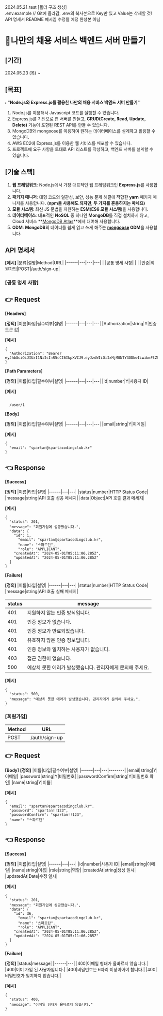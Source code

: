 2024.05.21_test
[폴더 구조 생성]</br>
.env.example // Git에 올라감, .env의 복사본으로 Key만 있고 Value는 삭제할 것!</br>
API 명세서 README 예시임 수정될 예정 완성본 아님

# 🤝나만의 채용 서비스 백엔드 서버 만들기
## [기간]
2024.05.23 (목) ~ 
## [목표]
**: "Node.js와 Express.js를 활용한 나만의 채용 서비스 백엔드 서버 만들기"**
1) Node.js를 이용해서 Javascript 코드를 실행할 수 있습니다.
2) Express.js를 기반으로 웹 서버를 만들고, **CRUD(Create, Read, Update, Delete)** 기능이 포함된 REST API를 만들 수 있습니다.
3) MongoDB와 mongoose를 이용하여 원하는 데이터베이스를 설계하고 활용할 수 있습니다.
4) AWS EC2에 Express.js를 이용한 웹 서비스를 배포할 수 있습니다.
5) 프로젝트에 요구 사항을 토대로 API 리스트를 작성하고, 백엔드 서버를 설계할 수 있습니다.

## [기술 스택]
1) **웹 프레임워크**: Node.js에서 가장 대표적인 웹 프레임워크인 **Express.js**를 사용합니다.
2) **패키지 매니저**: 대형 코드의 일관성, 보안, 성능 문제 해결에 적합한 **yarn** 패키지 매니저를 사용합니다. **(npm을 사용해도 되지만, 두 가지를 혼용하지는 마세요)**
3) **모듈 시스템**: 최신 JS 문법을 지원하는 **ESM**(**ES6 모듈 시스템**)을 사용합니다.
4) **데이터베이스**: 대표적인 **NoSQL** 중 하나인 **MongoDB**를 직접 설치하지 않고, Cloud 서비스 **[MongoDB Atlas](https://www.mongodb.com/products/platform/cloud)**에서 대여해 사용합니다.
5) **ODM**: **MongoDB**의 데이터를 쉽게 읽고 쓰게 해주는 **[mongoose](https://mongoosejs.com/docs/guide.html) ODM**을 사용합니다.

## **API 명세서**

**[예시]**
|분류|설명|Method|URL|
|------|---|---|---|
|  |공통 명세 사항|  |   |
|인증|회원가입|POST|/auth/sign-up|

### [공통 명세 사항]
## **👉 Request**</br>
**[Headers]**

**[정의]**
|이름|타입|필수여부|설명|
|------|---|---|---|
|Authorization|string|Y|인증 토큰 값|

**[예시]**
<pre><code>{
  "Authorization": "Bearer eyJhbGciOiJIUzI1NiIsInR5cCI6IkpXVCJ9.eyJzdWIiOiIxMjM0NTY3ODkwIiwibmFtZSI6IkpvaG4gRG9lIiwiaWF0IjoxNTE2MjM5MDIyfQ.SflKxwRJSMeKKF2QT4fwpMeJf36POk6yJV_adQssw5c"
}</code></pre>

**[Path Parameters]**

**[정의]**
|이름|타입|필수여부|설명|
|------|---|---|---|
|id|number|Y|사용자 ID|

**[예시]**
<pre><code>
  /user/1
</code></pre>


**[Body]**

**[정의]**
|이름|타입|필수여부|설명|
|------|---|---|---|
|email|string|Y|이메일|

**[예시]**
<pre><code>{
  "email": "spartan@spartacodingclub.kr"
}</code></pre>

## **👈 Response**</br>
**[Success]**

**[정의]**
|이름|타입|설명|
|------|---|---|
|status|number|HTTP Status Code|
|message|string|API 호출 성공 메세지|
|data|Object|API 호출 결과 메세지|

**[예시]**
<pre><code>{
  "status": 201,
  "message": "회원가입에 성공했습니다.",
  "data": {
    "id": 1,
	  "email": "spartan@spartacodingclub.kr",
	  "name": "스파르탄",
	  "role": "APPLICANT",
    "createdAt": "2024-05-01T05:11:06.285Z",
    "updatedAt": "2024-05-01T05:11:06.285Z"
  }
}</code></pre>

**[Failure]**

**[정의]**
|이름|타입|설명|
|------|---|---|
|status|number|HTTP Status Code|
|message|string|API 호출 실패 메세지|

|status|message|
|------|---|
|401|지원하지 않는 인증 방식입니다.|
|401|인증 정보가 없습니다.|
|401|인증 정보가 만료되었습니다.|
|401|유효하지 않은 인증 정보입니다.|
|401|인증 정보와 일치하는 사용자가 없습니다.|
|403|접근 권한이 없습니다.|
|500|예상치 못한 에러가 발생했습니다. 관리자에게 문의해 주세요.|

**[예시]**
<pre><code>{
  "status": 500,
  "message": "예상치 못한 에러가 발생했습니다. 관리자에게 문의해 주세요.",
}</code></pre>


### [회원가입]
|Method|URL|
|------|---|
|POST|/auth/sign-up|

## **👉 Request**</br>
**[Body]**
**[정의]**
|이름|타입|필수여부|설명|
|------|---|---|--------|
|email|string|Y|이메일|
|password|string|Y|비밀번호|
|passwordConfirm|string|Y|비밀번호 확인|
|name|string|Y|이름|

**[예시]**
<pre><code>{
  "email": "spartan@spartacodingclub.kr",
  "password": "spartan!!123",
  "passwordConfirm": "spartan!!123",
  "name": "스파르탄"
}</code></pre>

## **👈 Response**</br>
**[Success]**

**[정의]**
|이름|타입|설명|
|------|---|---|
|id|number|사용자 ID|
|email|string|이메일|
|name|string|이름|
|role|string|역할|
|createdAt|string|생성 일시|
|updatedAt|Date|수정 일시|


**[예시]**
<pre><code>{
  "status": 201,
  "message": "회원가입에 성공했습니다.",
  "data": {
    "id": 36,
	  "email": "spartan@spartacodingclub.kr",
	  "name": "스파르탄",
	  "role": "APPLICANT",
    "createdAt": "2024-05-01T05:11:06.285Z",
    "updatedAt": "2024-05-01T05:11:06.285Z"
  }
}</code></pre>

**[Failure]**

**[정의]**
|status|message|
|------|---|
|400|이메일 형태가 올바르지 않습니다.|
|400|이미 가입 된 사용자입니다.|
|400|비밀번호는 6자리 이상이어야 합니다.|
|400|비밀번호가 일치하지 않습니다.|


**[예시]**
<pre><code>{
  "status": 400,
  "message": "이메일 형태가 올바르지 않습니다."
}</code></pre>